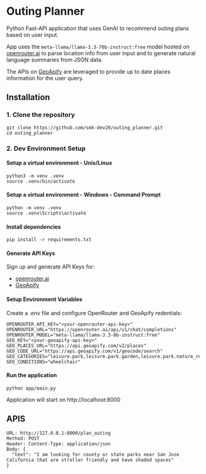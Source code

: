 # Outing Planner
Python Fast-API application that uses GenAI to recommend outing plans based on user input.

App uses the `meta-llama/llama-3.3-70b-instruct:free` model hosted on [openrouter.ai](https://openrouter.ai/)  to parse location info from user input and to generate natural language summaries from JSON data. 

The APIs on  [GeoApify](https://www.geoapify.com/) are leveraged to provide up to date places information for the user query.

## Installation

### 1. Clone the repository
```
git clone https://github.com/smk-dev20/outing_planner.git
cd outing_planner
```
### 2. Dev Environment Setup
#### Setup a virtual environment - Unix/Linux
```
python3 -m venv .venv
source .venv/bin/activate
```

#### Setup a virtual environment - Windows - Command Prompt
```
python -m venv .venv
source .venv\Scripts\activate
```

#### Install dependencies
```
pip install -r requirements.txt
```
#### Generate API Keys
Sign up and generate API Keys for:
- [openrouter.ai](https://openrouter.ai/) 
- [GeoApify](https://www.geoapify.com/)
#### Setup Environment Variables
Create a .env file and configure OpenRouter and GeoApify redentials:
```
OPENROUTER_API_KEY="<your-openrouter-api-key>"
OPENROUTER_URL="https://openrouter.ai/api/v1/chat/completions"
OPENROUTER_MODEL="meta-llama/llama-3.3-8b-instruct:free"
GEO_KEY="<your-geoapify-api-key>"
GEO_PLACES_URL="https://api.geoapify.com/v2/places"
GEO_CODE_URL="https://api.geoapify.com/v1/geocode/search"
GEO_CATEGORIES="leisure.park,leisure.park.garden,leisure.park.nature_reserve,national_park,entertainment.museum,entertainment.zoo,entertainment.aquarium,entertainment.planetarium"
GEO_CONDITIONS="wheelchair"
```

#### Run the application
```
python app/main.py
```

Application will start on http://localhost:8000

## APIS
```
URL: http://127.0.0.1:8000/plan_outing
Method: POST
Header: Content-Type: application/json
Body: {
  "text": "I am looking for county or state parks near San Jose California that are stroller friendly and have shaded spaces"
}

```
